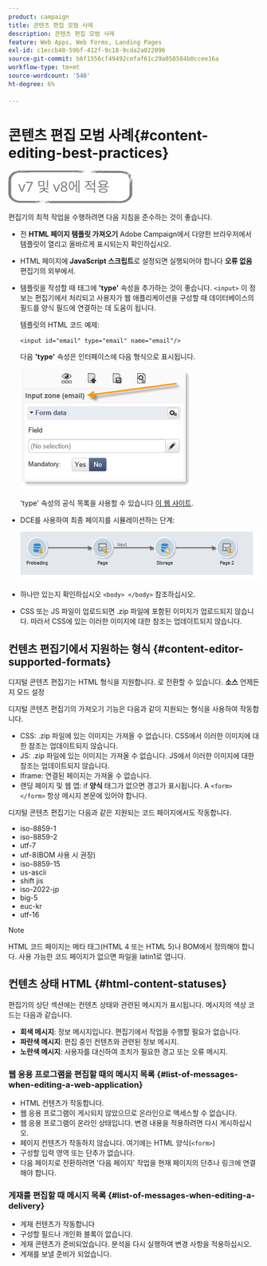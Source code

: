 ```yaml
---
product: campaign
title: 콘텐츠 편집 모범 사례
description: 콘텐츠 편집 모범 사례
feature: Web Apps, Web Forms, Landing Pages
exl-id: c1eccb48-59bf-412f-9c18-9cda2a022096
source-git-commit: b6f1556cf49492cefaf61c29a058584b0ccee16a
workflow-type: tm+mt
source-wordcount: '548'
ht-degree: 6%

---
```


# 콘텐츠 편집 모범 사례{#content-editing-best-practices}

![](../../assets/common.svg)

편집기의 최적 작업을 수행하려면 다음 지침을 준수하는 것이 좋습니다.

* 전 **HTML 페이지 템플릿 가져오기** Adobe Campaign에서 다양한 브라우저에서 템플릿이 열리고 올바르게 표시되는지 확인하십시오.
* HTML 페이지에 **JavaScript 스크립트**&#x200B;로 설정되면 실행되어야 합니다 **오류 없음** 편집기의 외부에서.
* 템플릿을 작성할 때 태그에 **&#39;type&#39;** 속성을 추가하는 것이 좋습니다. `<input>` 이 정보는 편집기에서 처리되고 사용자가 웹 애플리케이션을 구성할 때 데이터베이스의 필드를 양식 필드에 연결하는 데 도움이 됩니다.

   템플릿의 HTML 코드 예제:

   ```
   <input id="email" type="email" name="email"/>
   ```

   다음 **&#39;type&#39;** 속성은 인터페이스에 다음 형식으로 표시됩니다.

   ![](assets/dce_sidebar_inputtypechanges.png)

   &#39;type&#39; 속성의 공식 목록을 사용할 수 있습니다 [이 웹 사이트](https://www.w3schools.com/tags/att_input_type.asp).

* DCE를 사용하여 최종 페이지를 시뮬레이션하는 단계:

   ![](assets/dce_enchainement.png)

* 하나만 있는지 확인하십시오 `<body> </body>` 참조하십시오.
* CSS 또는 JS 파일이 업로드되면 .zip 파일에 포함된 이미지가 업로드되지 않습니다. 따라서 CSS에 있는 이러한 이미지에 대한 참조는 업데이트되지 않습니다.

## 컨텐츠 편집기에서 지원하는 형식 {#content-editor-supported-formats}

디지털 콘텐츠 편집기는 HTML 형식을 지원합니다. 로 전환할 수 있습니다. **소스** 언제든지 모드 설정

디지털 콘텐츠 편집기의 가져오기 기능은 다음과 같이 지원되는 형식을 사용하여 작동합니다.

* CSS: .zip 파일에 있는 이미지는 가져올 수 없습니다. CSS에서 이러한 이미지에 대한 참조는 업데이트되지 않습니다.
* JS: .zip 파일에 있는 이미지는 가져올 수 없습니다. JS에서 이러한 이미지에 대한 참조는 업데이트되지 않습니다.
* Iframe: 연결된 페이지는 가져올 수 없습니다.
* 랜딩 페이지 및 웹 앱: if **양식** 태그가 없으면 경고가 표시됩니다. A `<form> </form>` 항상 메시지 본문에 있어야 합니다.

디지털 콘텐츠 편집기는 다음과 같은 지원되는 코드 페이지에서도 작동합니다.

* iso-8859-1
* iso-8859-2
* utf-7
* utf-8(BOM 사용 시 권장)
* iso-8859-15
* us-ascii
* shift jis
* iso-2022-jp
* big-5
* euc-kr
* utf-16

>[!NOTE]
>
>HTML 코드 페이지는 메타 태그(HTML 4 또는 HTML 5)나 BOM에서 정의해야 합니다. 사용 가능한 코드 페이지가 없으면 파일을 latin1로 엽니다.

## 컨텐츠 상태 HTML {#html-content-statuses}

편집기의 상단 섹션에는 컨텐츠 상태와 관련된 메시지가 표시됩니다. 메시지의 색상 코드는 다음과 같습니다.

* **회색 메시지**: 정보 메시지입니다. 편집기에서 작업을 수행할 필요가 없습니다.
* **파란색 메시지**: 편집 중인 컨텐츠와 관련된 정보 메시지.
* **노란색 메시지**: 사용자를 대신하여 조치가 필요한 경고 또는 오류 메시지.

### 웹 응용 프로그램을 편집할 때의 메시지 목록 {#list-of-messages-when-editing-a-web-application}

* HTML 컨텐츠가 작동합니다.
* 웹 응용 프로그램이 게시되지 않았으므로 온라인으로 액세스할 수 없습니다.
* 웹 응용 프로그램이 온라인 상태입니다. 변경 내용을 적용하려면 다시 게시하십시오.
* 페이지 컨텐츠가 작동하지 않습니다. 여기에는 HTML 양식(`<form>`)
* 구성할 입력 영역 또는 단추가 없습니다.
* 다음 페이지로 전환하려면 &#39;다음 페이지&#39; 작업을 현재 페이지의 단추나 링크에 연결해야 합니다.

### 게재를 편집할 때 메시지 목록 {#list-of-messages-when-editing-a-delivery}

* 게재 컨텐츠가 작동합니다
* 구성할 필드나 개인화 블록이 없습니다.
* 게재 콘텐츠가 준비되었습니다. 분석을 다시 실행하여 변경 사항을 적용하십시오.
* 게재를 보낼 준비가 되었습니다.
